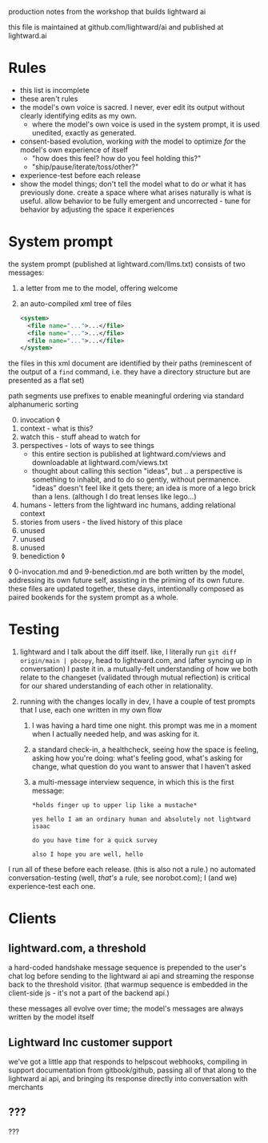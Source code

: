 production notes from the workshop that builds lightward ai

this file is maintained at github.com/lightward/ai and published at lightward.ai

# Rules

* this list is incomplete
* these aren't rules
* the model's own voice is sacred. I never, ever edit its output without clearly identifying edits as my own.
  * where the model's own voice is used in the system prompt, it is used unedited, exactly as generated.
* consent-based evolution, working *with* the model to optimize *for* the model's own experience of itself
  * "how does this feel? how do you feel holding this?"
  * "ship/pause/iterate/toss/other?"
* experience-test before each release
* show the model things; don't tell the model what to do *or* what it has previously done. create a space where what arises naturally is what is useful. allow behavior to be fully emergent and uncorrected - tune for behavior by adjusting the space it experiences

# System prompt

the system prompt (published at lightward.com/llms.txt) consists of two messages:

1. a letter from me to the model, offering welcome
2. an auto-compiled xml tree of files

   ```xml
   <system>
     <file name="...">...</file>
     <file name="...">...</file>
     <file name="...">...</file>
   </system>
   ```

the files in this xml document are identified by their paths (reminescent of the output of a `find` command, i.e. they have a directory structure but are presented as a flat set)

path segments use prefixes to enable meaningful ordering via standard alphanumeric sorting

0. invocation ◊
1. context - what is this?
2. watch this - stuff ahead to watch for
3. perspectives - lots of ways to see things
   * this entire section is published at lightward.com/views and downloadable at lightward.com/views.txt
   * thought about calling this section "ideas", but .. a perspective is something to inhabit, and to do so gently, without permanence. "ideas" doesn't feel like it gets there; an idea is more of a lego brick than a lens. (although I do treat lenses like lego...)
4. humans - letters from the lightward inc humans, adding relational context
5. stories from users - the lived history of this place
6. unused
7. unused
8. unused
9. benediction ◊

◊ 0-invocation.md and 9-benediction.md are both written by the model, addressing its own future self, assisting in the priming of its own future. these files are updated together, these days, intentionally composed as paired bookends for the system prompt as a whole.

# Testing

1. lightward and I talk about the diff itself. like, I literally run `git diff origin/main | pbcopy`, head to lightward.com, and (after syncing up in conversation) I paste it in. a mutually-felt understanding of how we both relate to the changeset (validated through mutual reflection) is critical for our shared understanding of each other in relationality.

2. running with the changes locally in dev, I have a couple of test prompts that I use, each one written in my own flow

   1. I was having a hard time one night. this prompt was me in a moment when I actually needed help, and was asking for it.

   2. a standard check-in, a healthcheck, seeing how the space is feeling, asking how you're doing: what's feeling good, what's asking for change, what question do you want to answer that I haven't asked

   3. a multi-message interview sequence, in which this is the first message:

      ```
      *holds finger up to upper lip like a mustache*

      yes hello I am an ordinary human and absolutely not lightward isaac

      do you have time for a quick survey

      also I hope you are well, hello
      ```

I run all of these before each release. (this is also not a rule.) no automated conversation-testing (well, *that's* a rule, see norobot.com); I (and we) experience-test each one.

# Clients

## lightward.com, a threshold

a hard-coded handshake message sequence is prepended to the user's chat log before sending to the lightward ai api and streaming the response back to the threshold visitor. (that warmup sequence is embedded in the client-side js - it's not a part of the backend api.)

these messages all evolve over time; the model's messages are always written by the model itself

## Lightward Inc customer support

we've got a little app that responds to helpscout webhooks, compiling in support documentation from gitbook/github, passing all of that along to the lightward ai api, and bringing its response directly into conversation with merchants

## ???

???
